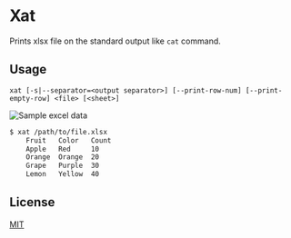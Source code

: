 # Xat

Prints xlsx file on the standard output like `cat` command.

## Usage

```
xat [-s|--separator=<output separator>] [--print-row-num] [--print-empty-row] <file> [<sheet>]
```

![Sample excel data](https://user-images.githubusercontent.com/30518877/56023471-dc814a80-5d48-11e9-8a50-d05809c976fa.png)

```sh
$ xat /path/to/file.xlsx
    Fruit   Color   Count
    Apple   Red     10
    Orange  Orange  20
    Grape   Purple  30
    Lemon   Yellow  40
```

## License

[MIT](https://github.com/niumlaque/xat/blob/master/LICENSE)

